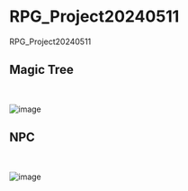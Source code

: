 # RPG_Project20240511
RPG_Project20240511

<h2>Magic Tree</h2><BR>

![image](https://github.com/edaild/RPG_Project20240511/assets/109999749/496eea89-8699-463e-a730-6be63ee1f668)

<h2>NPC</h2><BR>

![image](https://github.com/edaild/RPG_Project20240511/assets/109999749/cb7ffaae-46d5-4fc3-9ec9-64287ea9215f)
